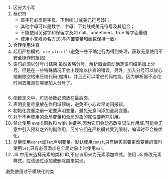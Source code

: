 1. 区分大小写
2. 标识符
   - 首字符必须是字母、下划线(\_)或美元符号($)；
   - 其他字母可以是数字、字母、下划线或美元符号及其组合；
   - 不能使用关键字和保留字及如 null、undefined、true 等字面量值
   - 使用小驼峰命名方式(与内置变量和函数保持一致)
3. 合理使用注释
4. 起用严格模式 `'use strict'` (避免一些不确定行为得到处理，获取无意使用不安全操作的报错)
5. 语句必须以分号(;)结束
   虽然省略分号，解析器会自动确定语句结尾加上分号，但是在一些特殊情况下会出现难以排查的错误。另外，加入分号可以放心地删除空格来压缩代码(缩排)，并且还可以增进代码性能，因为解析器不必花时间去推测在哪里加入分号了。

```

```

6. 函数定义中，可选参数必须放在最后面。
7. 声明变量尽量放在作用域顶端，避免不小心过早访问报错。
8. 初始化变量之前一定要声明变量，避免无意间添加全局变量。
9. 对于不再使用的全局变量和全局对象的属性要解除引用。
10. 禁止使用 eval()函数和 with 关键字,因为它们会动态改变词法作用域,可能会无意中引入预料之外的副作用，另外它们在严格模式受到限制，编译时不会被优化。
11. 尽量使用`const`或`let`声明变量。默认使用`const`,只有确实需要更改变量的值时使用`let`,只有必须添加在全局对象上时使用`var`。
12. JS 中用来选择元素的类和 ID,不应该用来为元素添加样式。使用 JS 修改元素样式，应该通过添加或删除类来实现。

避免使用过于模块化的类
